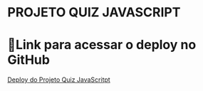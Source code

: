 # PROJETO QUIZ JAVASCRIPT

# 🔗Link para acessar o deploy no GitHub

[Deploy do Projeto Quiz JavaScritpt](https://pedrobezerra14.github.io/nlw-quiz/)

